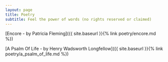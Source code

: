 ```yaml
---
layout: page
title: Poetry
subtitle: Feel the power of words (no rights reserved or claimed)
---
```


[Encore - by Patricia Fleming]({{ site.baseurl }}{% link poetry/encore.md  %})

[A Psalm Of Life - by Henry Wadsworth Longfellow]({{ site.baseurl }}{% link poetry/a_psalm_of_life.md  %})
